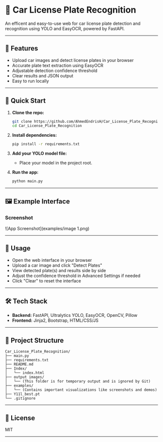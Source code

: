 # 🚗 Car License Plate Recognition

An efficent and easy-to-use web for car license plate detection and recognition using YOLO and EasyOCR, powered by FastAPI.

---

## 🌟 Features

- Upload car images and detect license plates in your browser
- Accurate plate text extraction using EasyOCR
- Adjustable detection confidence threshold
- Clear results and JSON output
- Easy to run locally

---

## 🚀 Quick Start

1. **Clone the repo:**
   ```bash
   git clone https://github.com/AhmedEndrisH/Car_License_Plate_Recognition.git
   cd Car_License_Plate_Recognition
   ```

2. **Install dependencies:**
   ```bash
   pip install -r requirements.txt
   ```

3. **Add your YOLO model file:**
   - Place your model in the project root.

4. **Run the app:**
   ```bash
   python main.py
   ```


---

## 🖼️ Example Interface

### Screenshot

![App Screenshot](examples/image 1.png)

<!-- ### Demo Video -->

<!-- Upload your video to GitHub or YouTube and add the link below -->
<!-- [Demo Video](https://user-images.githubusercontent.com/yourusername/your-demo-video.mp4) -->

---

## 📝 Usage

- Open the web interface in your browser
- Upload a car image and click "Detect Plates"
- View detected plate(s) and results side by side
- Adjust the confidence threshold in Advanced Settings if needed
- Click "Clear" to reset the interface

---

## 🛠️ Tech Stack

- **Backend:** FastAPI, Ultralytics YOLO, EasyOCR, OpenCV, Pillow
- **Frontend:** Jinja2, Bootstrap, HTML/CSS/JS

---

## 📂 Project Structure

```
Car_License_Plate_Recognition/
├── main.py
├── requirements.txt
├── README.md
├── Index/
│   └── index.html
├── output images/
│   └── (This folder is for temporary output and is ignored by Git)
├── examples/
│   └── (Contains important visualizations like screenshots and demos)
├── Y11l_best.pt
└── .gitignore
```

---


## 📄 License

MIT

---


